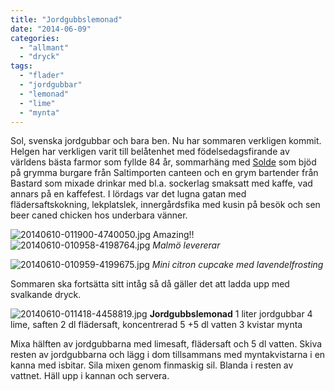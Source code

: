 ```yaml
---
title: "Jordgubbslemonad"
date: "2014-06-09"
categories: 
  - "allmant"
  - "dryck"
tags: 
  - "flader"
  - "jordgubbar"
  - "lemonad"
  - "lime"
  - "mynta"
---
```


Sol, svenska jordgubbar och bara ben. Nu har sommaren verkligen kommit. Helgen har verkligen varit till belåtenhet med födelsedagsfirande av världens bästa farmor som fyllde 84 år, sommarhäng med [Solde](http://solde.se) som bjöd på grymma burgare från Saltimporten canteen och en grym bartender från Bastard som mixade drinkar med bl.a. sockerlag smaksatt med kaffe, vad annars på en kaffefest. I lördags var det lugna gatan med flädersaftskokning, lekplatslek, innergårdsfika med kusin på besök och sen beer caned chicken hos underbara vänner.  
  
![20140610-011900-4740050.jpg](/static/img/20140610-011900-4740050.jpg)
Amazing!!  
![20140610-010958-4198764.jpg](/static/img/20140610-010958-4198764.jpg)
_Malmö levererar_  
  
![20140610-010959-4199675.jpg](/static/img/20140610-010959-4199675.jpg)
_Mini citron cupcake med lavendelfrosting_

Sommaren ska fortsätta sitt intåg så då gäller det att ladda upp med svalkande dryck.  
  
![20140610-011418-4458819.jpg](/static/img/20140610-011418-4458819.jpg)
**Jordgubbslemonad** 1 liter jordgubbar 4 lime, saften 2 dl flädersaft, koncentrerad 5 +5 dl vatten 3 kvistar mynta

Mixa hälften av jordgubbarna med limesaft, flädersaft och 5 dl vatten. Skiva resten av jordgubbarna och lägg i dom tillsammans med myntakvistarna i en kanna med isbitar. Sila mixen genom finmaskig sil. Blanda i resten av vattnet. Häll upp i kannan och servera.
